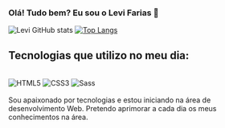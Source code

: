 ### Olá! Tudo bem? Eu sou o Levi Farias 👋

![Levi GitHub stats](https://github-readme-stats.vercel.app/api?username=DevFarias09&show_icons=true&theme=tokyonight)
[![Top Langs](https://github-readme-stats.vercel.app/api/top-langs/?username=DevFarias09&layout=donut)](https://github.com/anuraghazra/github-readme-stats)

## Tecnologias que utilizo no meu dia:

<div style="display: inline_block"><br/>
	<img aling="center" alt="HTML5" src="https://img.shields.io/badge/HTML5-E34F26?style=for-the-badge&logo=html5&logoColor=white" />
	<img aling="center" alt="CSS3" src="https://img.shields.io/badge/CSS3-1572B6?style=for-the-badge&logo=css3&logoColor=white" />
	<img aling="center" alt="Sass" src="https://img.shields.io/badge/Sass-CC6699?style=for-the-badge&logo=sass&logoColor=white" />
</div>
<br>
Sou apaixonado por tecnologias e estou iniciando na área de desenvolvimento Web. Pretendo aprimorar a cada dia os meus conhecimentos na área.
